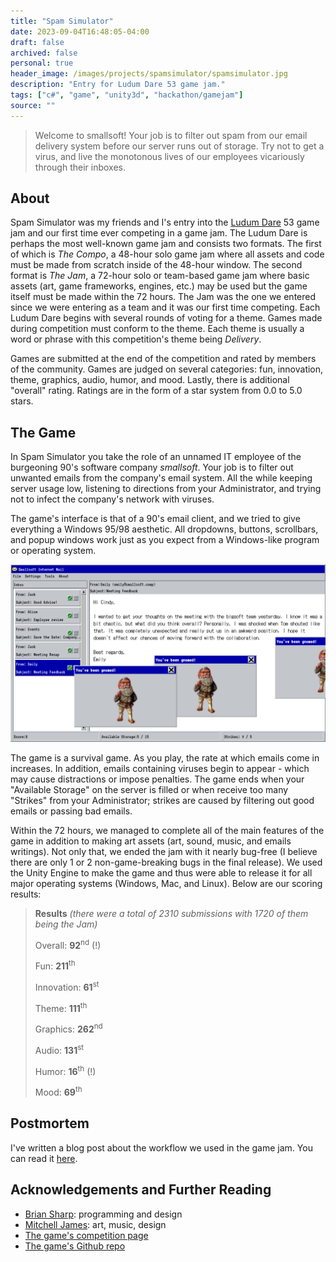 ```yaml
---
title: "Spam Simulator"
date: 2023-09-04T16:48:05-04:00
draft: false
archived: false
personal: true
header_image: /images/projects/spamsimulator/spamsimulator.jpg
description: "Entry for Ludum Dare 53 game jam."
tags: ["c#", "game", "unity3d", "hackathon/gamejam"]
source: ""
---
```


> Welcome to smallsoft! Your job is to filter out spam from our email delivery system before our server runs out of storage. Try not to get a virus, and live the monotonous lives of our employees vicariously through their inboxes.

## About

Spam Simulator was my friends and I's entry into the [Ludum Dare](https://ldjam.com/events/ludum-dare/53/stats) 53 game jam and our first time ever competing in a game jam. The Ludum Dare is perhaps the most well-known game jam and consists two formats. The first of which is *The Compo*, a 48-hour solo game jam where all assets and code must be made from scratch inside of the 48-hour window. The second format is *The Jam*, a 72-hour solo or team-based game jam where basic assets (art, game frameworks, engines, etc.) may be used but the game itself must be made within the 72 hours. The Jam was the one we entered since we were entering as a team and it was our first time competing. Each Ludum Dare begins with several rounds of voting for a theme. Games made during competition must conform to the theme. Each theme is usually a word or phrase with this competition's theme being *Delivery*.

Games are submitted at the end of the competition and rated by members of the community. Games are judged on several categories: fun, innovation, theme, graphics, audio, humor, and mood. Lastly, there is additional "overall" rating. Ratings are in the form of a star system from 0.0 to 5.0 stars.

## The Game

In Spam Simulator you take the role of an unnamed IT employee of the burgeoning 90's software company *smallsoft*. Your job is to filter out unwanted emails from the company's email system. All the while keeping server usage low, listening to directions from your Administrator, and trying not to infect the company's network with viruses.

The game's interface is that of a 90's email client, and we tried to give everything a Windows 95/98 aesthetic. All dropdowns, buttons, scrollbars, and popup windows work just as you expect from a Windows-like program or operating system.

![A screenshot from Spam Simulator](screenshot.jpg "A screenshot from Spam Simulator. The player seems to have gotten a gnome popup virus.")

The game is a survival game. As you play, the rate at which emails come in increases. In addition, emails containing viruses begin to appear - which may cause distractions or impose penalties. The game ends when your "Available Storage" on the server is filled or when receive too many "Strikes" from your Administrator; strikes are caused by filtering out good emails or passing bad emails.

Within the 72 hours, we managed to complete all of the main features of the game in addition to making art assets (art, sound, music, and emails writings). Not only that, we ended the jam with it nearly bug-free (I believe there are only 1 or 2 non-game-breaking bugs in the final release). We used the Unity Engine to make the game and thus were able to release it for all major operating systems (Windows, Mac, and Linux). Below are our scoring results:

> **Results** *(there were a total of 2310 submissions with 1720 of them being the Jam)*
> 
> Overall: **92**<sup>nd</sup> (!)
> 
> Fun: **211**<sup>th</sup>
> 
> Innovation: **61**<sup>st</sup>
>
> Theme: **111**<sup>th</sup>
>
> Graphics: **262**<sup>nd</sup>
>
> Audio: **131**<sup>st</sup>
>
> Humor: **16**<sup>th</sup> (!)
>
> Mood: **69**<sup>th</sup>

## Postmortem

I've written a blog post about the workflow we used in the game jam. You can read it [here](/posts/gamejam-workflow/).

## Acknowledgements and Further Reading

- [Brian Sharp](https://github.com/B-Sharp): programming and design
- [Mitchell James](https://www.linkedin.com/in/mitchell-james-design/): art, music, design
- [The game's competition page](https://ldjam.com/events/ludum-dare/53/spam-simulator)
- [The game's Github repo](https://github.com/SPIGS/SpamSimulator)

